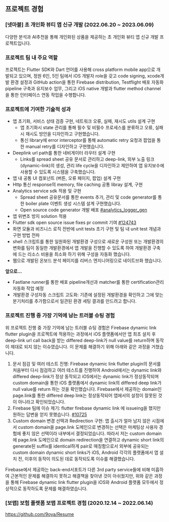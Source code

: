 ## 프로젝트 경험

### [넷마블] 초 개인화 뷰티 앱 신규 개발 (2022.06.20 ~ 2023.06.09)

다양한 분석과 AI추천을 통해 개인화된 상품을 제공하는 초 개인화 뷰티 앱 신규 개발 프로젝트입니다.

### 프로젝트 팀 내 주요 역할

프로젝트는 Flutter SDK와 Dart 언어를 사용해 cross platform mobile app으로 개발되고 있으며, 정원 6인, 5인 팀에서 iOS 개발자 role을 갖고 code signing, xcode개발 환경 설정과 GitHub action을 통한 Firebase distribution, Testflight 배포 자동화 pipeline 구축과 유지보수 업무, 그리고 iOS native 개발과 flutter method channel을 통한 인터페이스 연동 작업을 수행합니다.

### 프로젝트에 기여한 기술적 성과

- 앱 초기화, 서비스 상태 검증 구현, 네트워크 오류, 실패, 재시도 utils 설계 구현
    - 앱 초기화시 state 관리를 통해 필수 및 비필수 프로세스를 분류하고 오류, 실패 시 재시도 방안을 디자인하고 구현했습니다.
    - 통신 library에 error interceptor를 통해 automatic retry 요청과 팝업을 통한 manual retry를 디자인하고 구현했습니다.
- Deeplink url path를 통한 네비게이터 라우터 설계 구현
    - Links를 spread sheet 공유 문서로 관리하고 deep-link, 외부 노출 링크 (dynamic-link)의 생성, 관리 life cycle을 디자인하고 제안하여 앱 유지보수에 사용할 수 있도록 시스템을 구축했습니다.
- 앱 내 공통 UI 컴포넌트 (버튼, 오류 페이지, 팝업) 설계 구현
- Http 통신 response의 memory, file caching 공통 libray 설계, 구현
- Analytics service sdk 적용 및 구현
    - Spread sheet 공유문서를 통한 events 추가, 관리 및 code generator를 통한 boiler plate 이벤트 생성 시스템 설계 구현했습니다.
    - Open source code generator 개발 배포 [#analytics_logger_gen](https://github.com/9oya/analytics_logger_gen)
- 앱 위변조 방지 solution 적용
- Flutter sdk open source issue fixes pr commit 기여 [#124743](https://github.com/flutter/flutter/pull/124743)
- 화면 모듈과 비즈니스 로직 전반에 unit tests 초기 구현 및 팀 내 unit test 개념과 구현 방법 전파
- shell 스크립트를 통한 일원화된 개발환경 구성으로 새로운 구성원 또는 개발환경의 변화를 팀이 동일한 개발환경에서 앱 개발을 진행할 수 있도록 하여 개발환경 구축에 드는 리소스 비용을 최소화 하기 위해 구성을 자동화 했습니다.
- 웹으로 개발된 온보드 분석 페이지를 리버스 엔지니어링으로 네이트브화 했습니다.

**앞으로…**

- Fastlane runner를 통한 배포 pipeline개선과 matcher를 통한 certification관리 자동화 작업 예정
- 개발환경 구성자동 스크립트 고도화: 기존에 설정된 개발환경을 확인하고 그에 맞는 분기처리를 추가함으로서 일관된 환경 세팅 결과를 만드려고 합니다.

### 프로젝트 진행 중 가장 기억에 남는 트러블 슈팅 경험

위 프로젝트 진행 중 가장 기억에 남는 트러블 슈팅 경험은 Firebase dynamic link flutter plugin을 프로젝트에 적용하는 과정에서 iOS 플랫폼에서만 앱 최초 설치 후 deep-link url call back을 받는 differed deep-link가 null value를 return하며 동작이 제대로 되지 않는 이슈였습니다. 이 문제를 해결하기 위해 아래와 같은 과정을 거쳤습니다.

1. 문서 점검 및 여러 테스트 진행: Firebase dynamic link flutter plugin의 문서를 처음부터 다시 점검하고 여러 테스트를 진행하여 Android에서는 dynamic link와 differed deep-link가 정상 동작되고 iOS에서는 dynamic link가 정상동작되며 custom domain을 통한 iOS 플랫폼에서 dynamic link의 differed deep link가 null value를 return 하는 것을 확인했습니다. Firebase에서 제공하는 domain인 page.link를 통한 differed deep link는 정상동작되어 앱에서의 설정이 잘못된 것이 아니라고 확인되었습니다.
2. Firebase 팀에 이슈 제기: flutter firebase dynamic link 에 issueing을 했지만 원하는 답변을 얻지 못했습니다. [#10725](https://github.com/firebase/flutterfire/issues/10725)
3. Custom domain 변경 선택과 Redirection 구현: 앱 출시가 얼마 남지 않은 시점에서 custom domain을 page.link 도메인으로 변경하는 선택은 마케팅상 사용자 경험에 좋지 않은 선택이라 내부에서 결정되었습니다. 따라서 저는 custom domain에 page.link 도메인으로 domain redirection을 연결하고 dynamic short link의 generate된 suffix를 identical하게 pair로 매칭함으로서 외부에 공유되는 custom domain dynamic short links가 iOS, Android 각각의 플랫폼에서 앱 설치 전, 이후의 동작이 의도된 데로 동작되도록 이슈를 해결했습니다.

Firebase에서 제공하는 back-end서포트가 다른 3rd party service들에 비해 미흡하여 근본적인 문제를 해결하지 못하고 해결책을 찾아낸 것이 아쉬웠지만, 위와 같은 과정을 통해 Firebase dynamic link flutter plugin을 iOS와 Android 플랫폼 모두에서 정상적으로 동작하도록 문제를 해결하였습니다.

### [보맵] 보험 플랫폼 보맵 프로젝트 경험 (2020.12.14 ~ 2022.06.14)

https://github.com/9oya/Resume
